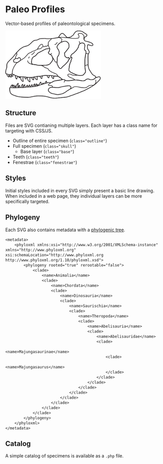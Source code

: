 # Paleo Profiles
Vector-based profiles of paleontological specimens.

<img src="https://raw.githubusercontent.com/zooley/paleoprofiles/master/animalia/dinosauria/Majungasaurus-crenatissimus.svg?sanitize=true" width="300" alt="Majungasaurus crenatissimus" />

## Structure

Files are SVG contianing multiple layers. Each layer has a class name for targeting with CSS/JS.

* Outline of entire specimen (`class="outline"`)
* Full specimen (`class="skull"`)
  * Base layer (`class="base"`)
* Teeth (`class="teeth"`)
* Fenestrae (`class="fenestrae"`)

## Styles

Initial styles included in every SVG simply present a basic line drawing. When included in a web page, they individual layers can be more specifically targeted.

## Phylogeny

Each SVG also contains metadata with a [phylogenic tree](http://www.phyloxml.org).

```
<metadata>
    <phyloxml xmlns:xsi="http://www.w3.org/2001/XMLSchema-instance" xmlns="http://www.phyloxml.org" xsi:schemaLocation="http://www.phyloxml.org http://www.phyloxml.org/1.10/phyloxml.xsd">
        <phylogeny rooted="true" rerootable="false">
            <clade>
                <name>Animalia</name>
                <clade>
                    <name>Chordata</name>
                    <clade>
                        <name>Dinosauria</name>
                        <clade>
                            <name>Saurischia</name>
                            <clade>
                                <name>Theropoda</name>
                                <clade>
                                    <name>Abelisauria</name>
                                    <clade>
                                        <name>Abelisauridae</name>
                                        <clade>
                                            <name>Majungasaurinae</name>
                                            <clade>
                                                <name>Majungasaurus</name>
                                            </clade>
                                        </clade>
                                    </clade>
                                </clade>
                            </clade>
                        </clade>
                    </clade>
                </clade>
            </clade>
        </phylogeny>
    </phyloxml>
</metadata>
```

## Catalog

A simple catalog of specimens is available as a `.php` file.